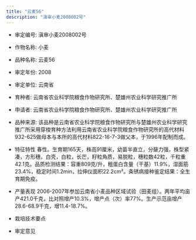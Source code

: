 ```yaml
---
title: "云麦56"
description: "滇审小麦2008002号"
---
```

* 审定编号:  滇审小麦2008002号

*  作物名称:  小麦

*  品种名称:  云麦56

*  审定年份:  2008

*  审定单位:  云南省

* 育种者:  云南省农业科学院粮食作物研究所、楚雄州农业科学研究推广所

*  申请者:  云南省农业科学院粮食作物研究所、楚雄州农业科学研究推广所

*  品种来源:  该品种是云南省农业科学院粮食作物研究所与楚雄州农业科学研究推广所采用穿梭育种方法利用云南省农业科学院粮食作物研究所的高代材料932-625做母本与本所的高代材料822-16-7-3做父本，于1996年配制而成。

*  特征特性
春性。生育期165天，株高91厘米，幼苗半直立，分蘖力强，株型紧凑，方形穗，白壳，白粒，长芒，籽粒角质，易脱粒，穗粒数42粒，千粒重42.1克。品质检测结果：容重809克/升，粗蛋白含量（干基）11.9%，湿面筋23.4%，稳定时间1.2min，拉伸仪面积22.2cm²。条锈病接种鉴定结果：全生育期免疫。

*  产量表现
2006-2007年参加云南省小麦品种区域试验（田麦组）。两年平均亩产421.0千克，比对照增产10.3%，增产点（次）率77%。生产示范亩增产28.6-68.9千克，增11.4-18.7%。

*  栽培技术要点


*  审定意见

